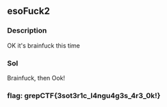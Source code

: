 ## esoFuck2

### Description
OK it's brainfuck this time

### Sol
Brainfuck, then Ook!

### flag: grepCTF{3sot3r1c_l4ngu4g3s_4r3_0k!}

